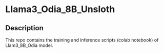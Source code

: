 # Llama3_Odia_8B_Unsloth

## Description
This repo contains the training and inference scripts (colab notebook) of Llam3_8B_Odia model.
